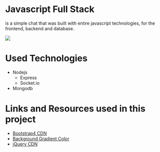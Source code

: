 # Javascript Full Stack
is a simple chat that was built with entire javascript technologies, for the frontend, backend and database. 

![](docs/screenshot.png)

# Used Technologies
- Nodejs
  - Express
  - Socket.io
- Mongodb

# Links and Resources used in this project
- [Bootstrap4 CDN](http://getbootstrap.com/docs/4.0/getting-started/introduction/)
- [Background Gradient Color](https://uigradients.com/#Lawrencium)
- [jQuery CDN](https://code.jquery.com/)
